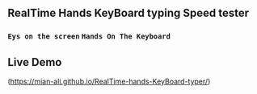 ## RealTime Hands KeyBoard typing Speed tester

### `Eys on the screen` `Hands On The Keyboard`

## Live Demo
(https://mian-ali.github.io/RealTime-hands-KeyBoard-typer/)
